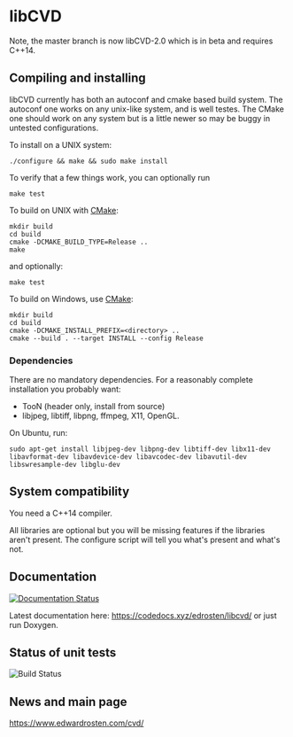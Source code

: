 # libCVD

Note, the master branch is now libCVD-2.0 which is in beta and requires C++14.

## Compiling and installing

libCVD currently has both an autoconf and cmake based build system. The
autoconf one works on any unix-like system, and is well testes. The CMake
one should work on any system but is a little newer so may be buggy in 
untested configurations.

To install on a UNIX system:

    ./configure && make && sudo make install

To verify that a few things work, you can optionally run

    make test

To build on UNIX with [CMake](https://cmake.org/):
    
	mkdir build
	cd build
	cmake -DCMAKE_BUILD_TYPE=Release .. 
	make 

and optionally:

    make test

To build on Windows, use [CMake](https://cmake.org/):

    mkdir build
    cd build
    cmake -DCMAKE_INSTALL_PREFIX=<directory> ..
    cmake --build . --target INSTALL --config Release

### Dependencies

There are no mandatory dependencies. For a reasonably complete installation you probably want:
* TooN (header only, install from source)
* libjpeg, libtiff, libpng, ffmpeg, X11, OpenGL. 

On Ubuntu, run:
~~~~
sudo apt-get install libjpeg-dev libpng-dev libtiff-dev libx11-dev libavformat-dev libavdevice-dev libavcodec-dev libavutil-dev libswresample-dev libglu-dev
~~~~

## System compatibility

You need a C++14 compiler. 

All libraries are optional but you will be missing features if the libraries
aren't present. The configure script will tell you what's present and what's
not.


## Documentation

[![Documentation Status](https://codedocs.xyz/edrosten/libcvd.svg)](https://codedocs.xyz/edrosten/libcvd/)

Latest documentation here: https://codedocs.xyz/edrosten/libcvd/ or just run Doxygen.

## Status of unit tests
![Build Status](https://circleci.com/gh/edrosten/libcvd.svg?style=shield&circle-token=db58907af52b26d11f2c4f5de2ff3b1a59543ddc)


## News and main page

https://www.edwardrosten.com/cvd/
